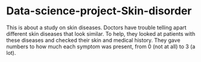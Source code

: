 # Data-science-project-Skin-disorder
This is about a study on skin diseases. Doctors have trouble telling apart different skin diseases that look similar.  To help, they looked at patients with these diseases and checked their skin and medical history. They gave numbers to how much each symptom was present, from 0 (not at all) to 3 (a lot). 
